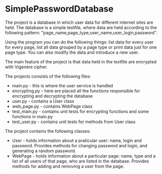 # SimplePasswordDatabase

The project is a database in which user data for different internet sites are held.
The database is a simple textfile, where data are held according to the following pattern:
"page_name,page_type,user_name,user_login,password".

Using the program you can do the following things: list data for every user for every page, list all data
grouped by a page type or print data just for one page type. You can also modify the data and introduce a new user.

The main feature of the project is that data held in the textfile are encrypted with Vigenère cipher.

The projects consists of the following files:
- main.py - this is where the user service is handled
- encrypting.py - here are placed all the functions responsible for encrypting and decrypting the database
- user.py - contains a User class
- web_page.py - contains WebPage class
- test_main.py - contains unit tests for encrypting functions and some functions in main.py
- test_user.py - contains unit tests for methods from User class

The project contains the following classes:
- User - holds information about a praticular user: name, login and password. Provides methods for 
  changing password and login, and generating a random password.
- WebPage - holds information about a particular page: name, type and a list of all users of that page, who are
  listed in the database. Provides methods for adding and removing a user from the page.
  
